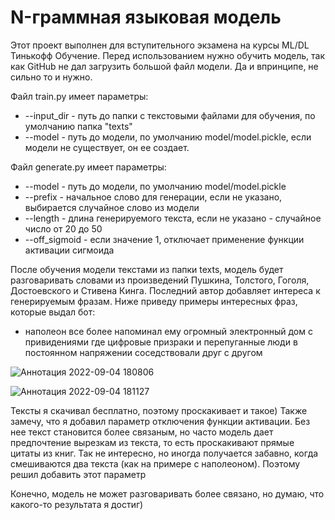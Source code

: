 # N-граммная языковая модель 
Этот проект выполнен для вступительного экзамена на курсы ML/DL Тинькофф Обучение.
Перед использованием нужно обучить модель, так как GitHub не дал загрузить большой файл модели. Да и впринципе, не сильно то и нужно.

Файл train.py имеет параметры:
  - --input_dir - путь до папки с текстовыми файлами для обучения, по умолчанию папка "texts"
  - --model - путь до модели, по умолчанию model/model.pickle, если модели не существует, он ее создает.

Файл generate.py имеет параметры:
  - --model - путь до модели, по умолчанию model/model.pickle
  - --prefix - начальное слово для генерации, если не указано, выбирается случайное слово из модели
  - --length - длина генерируемого текста, если не указано - случайное число от 20 до 50
  - --off_sigmoid - если значение 1, отключает применение функции активации сигмоида
  
После обучения модели текстами из папки texts, модель будет разговаривать словами из произведений Пушкина, Толстого, Гоголя, Достоевского и Стивена Кинга. Последний автор добавляет интереса к генерируемым фразам. Ниже приведу примеры интересных фраз, которые выдал бот:
   - наполеон все более напоминал ему огромный электронный дом с привидениями где цифровые призраки и перепуганные люди в постоянном напряжении соседствовали друг с другом
   
   ![Аннотация 2022-09-04 180806](https://user-images.githubusercontent.com/44606552/188836983-37bd2071-5a60-42cd-93f8-8b1d93eb5adb.jpg)
   
   ![Аннотация 2022-09-04 181127](https://user-images.githubusercontent.com/44606552/188837083-8e3511a5-1e45-431a-9796-91e29e28ae01.jpg)
   
Тексты я скачивал бесплатно, поэтому проскакивает и такое)
Также замечу, что я добавил параметр отключения функции активации. Без нее текст становится более связаным, но часто модель дает предпочтение вырезкам из текста, то есть проскакивают прямые цитаты из книг. Так не интересно, но иногда получается забавно, когда смешиваются два текста (как на примере с наполеоном). Поэтому решил добавить этот параметр

Конечно, модель не может разговаривать более связано, но думаю, что какого-то результата я достиг) 
